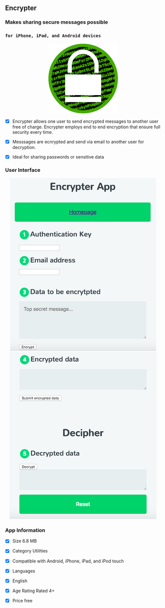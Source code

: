 ## Encrypter 
### Makes sharing secure messages possible
### `for iPhone, iPad, and Android devices`

<p align="center">
  <img src="https://github.com/dohalloran/Encrypter/blob/master/images.png">
</p>

- [x] Encrypter allows one user to send encrypted messages to another user free of charge. Encrypter employs end to end encryption that ensure full security every time. 

- [x] Messsages are ecnrypted and send via email to another user for decryption.

- [x] Ideal for sharing passwords or sensitive data 


### User Interface

<p align="center">
  <img src="https://github.com/dohalloran/Encrypter/blob/master/encrypted.png">
  <img src="https://github.com/dohalloran/Encrypter/blob/master/decrypted.png">
</p>


### App Information
- [x] Size 6.8 MB
- [x] Category Utilities
- [x] Compatible with Android, iPhone, iPad, and iPod touch
- [x] Languages 
- [x] English
- [x] Age Rating Rated 4+
- [x] Price free

